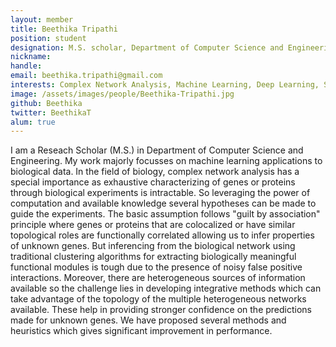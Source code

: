 ```yaml
---
layout: member
title: Beethika Tripathi
position: student
designation: M.S. scholar, Department of Computer Science and Engineering
nickname: 
handle: 
email: beethika.tripathi@gmail.com
interests: Complex Network Analysis, Machine Learning, Deep Learning, Systems Biology 
image: /assets/images/people/Beethika-Tripathi.jpg
github: Beethika
twitter: BeethikaT
alum: true
---
```


I am a Reseach Scholar (M.S.) in Department of Computer Science and Engineering. My work majorly focusses on machine learning applications to biological data. In the field of biology, complex network analysis has a special importance as exhaustive characterizing of genes or proteins through biological experiments is intractable. So leveraging the power of computation and available knowledge several hypotheses can be made to guide the experiments. The basic assumption follows "guilt by association" principle where genes or proteins that are colocalized or have similar topological roles are functionally correlated allowing us to infer properties of unknown genes. But inferencing from the biological network using traditional clustering algorithms for extracting biologically meaningful functional modules is tough due to the presence of noisy false positive interactions. Moreover, there are heterogeneous sources of information available so the challenge lies in developing integrative methods which can take advantage of the topology of the multiple heterogeneous networks available. These help in providing stronger confidence on the predictions made for unknown genes. We have proposed several methods and heuristics which gives significant improvement in performance. 

